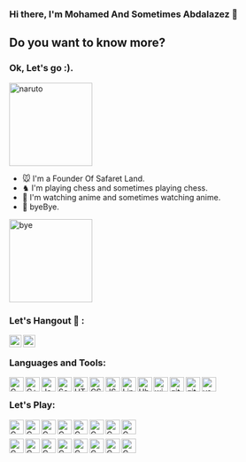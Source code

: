 ### Hi there, I'm Mohamed And Sometimes Abdalazez 👋 



## Do you want to know more?
### **Ok, Let's go :).**
<img align="" alt="naruto" width="150px" src="https://i.postimg.cc/Fs5zhSZZ/5.gif" />

- 🐭 I'm a Founder Of Safaret Land.
- ♞ I'm playing chess and sometimes playing chess.
- 🦊 I'm watching anime and sometimes watching anime.
- 👋 byeBye.
<img align="" alt="bye" width="150px" src="https://i.postimg.cc/RV7RdVbr/Done.gif" />

### Let's Hangout 💬 :

[<img align="left" alt="Mohamed | Facebook" width="22px" src="https://cdn.jsdelivr.net/npm/simple-icons@v3/icons/facebook.svg" />][facebook]

[<img align="left" alt="Mohamed | LinkedIn" width="22px" src="https://cdn.jsdelivr.net/npm/simple-icons@v3/icons/linkedin.svg" />][linkedin]

<br />

### Languages and Tools:

<img align="left" alt="C" width="26px" src="https://i.postimg.cc/9MR76H2M/icons8-c-96.png" />
<img align="left" alt="C++" width="26px" src="https://i.postimg.cc/8PGWs3DF/icons8-c-48.png" />
<img align="left" alt="Java" width="26px" src="https://i.postimg.cc/W1F2VNK0/icons8-java.gif" />
<img align="left" alt="Scala" width="26px" src="https://i.postimg.cc/D06q7dSp/icons8-scala-a-general-purpose-programming-language-with-strong-static-type-system-96.png" />
<img align="left" alt="HTML5" width="26px" src="https://i.postimg.cc/rwsx1rHx/icons8-html-5-480.png" />
<img align="left" alt="CSS3" width="26px" src="https://i.postimg.cc/Df5SxzLg/icons8-css3-480.png" />
<img align="left" alt="JS" width="26px" src="https://i.postimg.cc/L6pMgknQ/icons8-javascript.gif" />
<img align="left" alt="Linux" width="26px" src="https://i.postimg.cc/L6tgjVvJ/icons8-linux.gif" />
<img align="left" alt="Ubuntu" width="26px" src="https://i.postimg.cc/hPTZxNHV/icons8-ubuntu-96.png" />
<img align="left" alt="windows" width="26px" src="https://i.postimg.cc/7ZcNW98q/icons8-windows-10-500.png" />
<img align="left" alt="git" width="26px" src="https://i.postimg.cc/W1R3YqWQ/icons8-git-480.png" />
<img align="left" alt="github" width="26px" src="https://i.postimg.cc/0r1snDkn/icons8-github-240.png" />
<img align="left" alt="vs code" width="26px" src="https://i.postimg.cc/m20fW0Hn/icons8-visual-studio-code-2019-480.png" />

<br />

### Let's Play:

<img align="left" alt="C" width="26px" src="https://i.postimg.cc/k54dPc1C/3askary.png" />
<img align="left" alt="C" width="26px" src="https://i.postimg.cc/k54dPc1C/3askary.png" />
<img align="left" alt="C" width="26px" src="https://i.postimg.cc/k54dPc1C/3askary.png" />
<img align="left" alt="C" width="26px" src="https://i.postimg.cc/k54dPc1C/3askary.png" />
<img align="left" alt="C" width="26px" src="https://i.postimg.cc/k54dPc1C/3askary.png" />
<img align="left" alt="C" width="26px" src="https://i.postimg.cc/k54dPc1C/3askary.png" />
<img align="left" alt="C" width="26px" src="https://i.postimg.cc/k54dPc1C/3askary.png" />
<img align="left" alt="C" width="26px" src="https://i.postimg.cc/k54dPc1C/3askary.png" />

<br />
<br />

<img align="left" alt="C" width="26px" src="https://i.postimg.cc/0jjWXWcM/tabia.png" />
<img align="left" alt="C" width="26px" src="https://i.postimg.cc/8k7xHc3y/horse.png" />
<img align="left" alt="C" width="26px" src="https://i.postimg.cc/zBZHcV7n/bishop.png" />
<img align="left" alt="C" width="26px" src="https://i.postimg.cc/vHqgdPX8/queen.png" />
<img align="left" alt="C" width="26px" src="https://i.postimg.cc/Nf5GRQ7Y/king.png" />
<img align="left" alt="C" width="26px" src="https://i.postimg.cc/zBZHcV7n/bishop.png" />
<img align="left" alt="C" width="26px" src="https://i.postimg.cc/8k7xHc3y/horse.png" />
<img align="left" alt="C" width="26px" src="https://i.postimg.cc/0jjWXWcM/tabia.png" />



<br />


[facebook]: https://www.facebook.com/mohamed.abdalazez.9678/
[linkedin]: https://www.linkedin.com/in/mohamed818/
